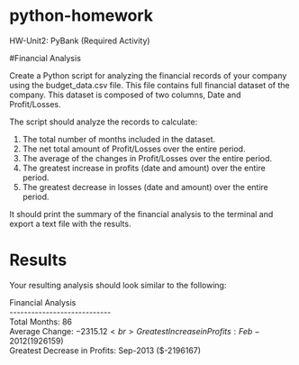# python-homework
HW-Unit2: PyBank (Required Activity)

#Financial Analysis <br>

Create a Python script for analyzing the financial records of your company using the budget_data.csv file. 
This file contains full financial dataset of the company. This dataset is composed of two columns, Date and Profit/Losses.

The script should analyze the records to calculate:

1. The total number of months included in the dataset.
2. The net total amount of Profit/Losses over the entire period.
3. The average of the changes in Profit/Losses over the entire period.
4. The greatest increase in profits (date and amount) over the entire period.
5. The greatest decrease in losses (date and amount) over the entire period.


It should print the summary of the financial analysis to the terminal and export a text file with the results.

# Results
Your resulting analysis should look similar to the following:

Financial Analysis <br>
---------------------------- <br>
Total Months: 86 <br>
Average  Change: $-2315.12 <br>
Greatest Increase in Profits: Feb-2012 ($1926159) <br>
Greatest Decrease in Profits: Sep-2013 ($-2196167) <br>

